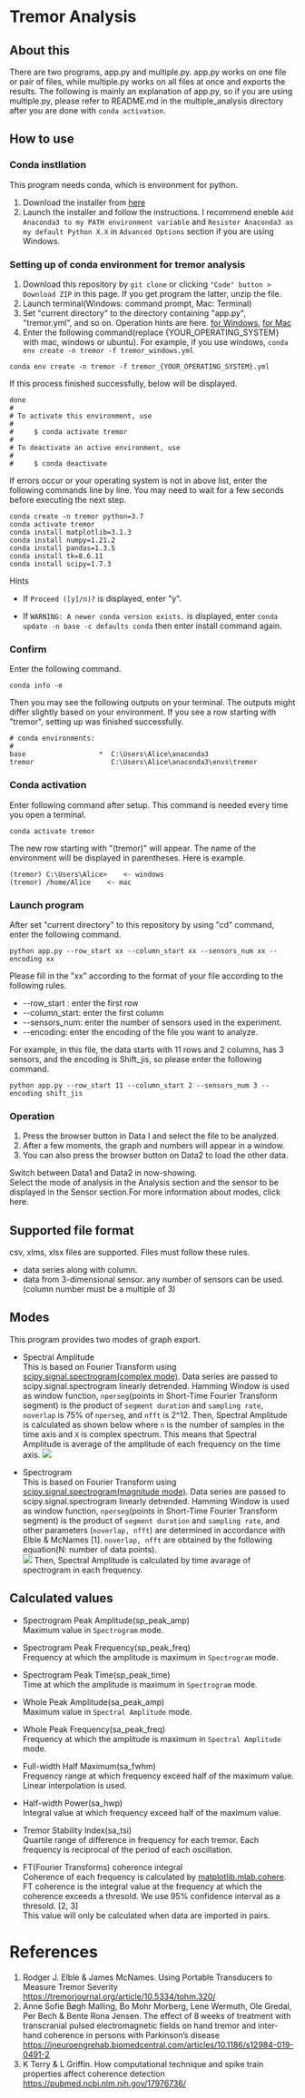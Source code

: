 # Tremor Analysis

## About this  
There are two programs, app.py and multiple.py. app.py works on one file or pair of files, while multiple.py works on all files at once and exports the results. The following is mainly an explanation of app.py, so if you are using multiple.py, please refer to README.md in the multiple_analysis directory after you are done with `conda activation`.

## How to use

### Conda instllation 
This program needs conda, which is environment for python.  

1. Download the installer from [here](https://www.anaconda.com/products/individual)
1. Launch the installer and follow the instructions. I recommend eneble `Add Anaconda3 to my PATH environment variable` and `Resister Anaconda3 as my default Python X.X` in `Advanced Options` section if you are using Windows.


### Setting up of conda environment for tremor analysis
1. Download this repository by `git clone` or clicking `"Code" button > Download ZIP` in this page. If you get program the latter, unzip the file.
1. Launch terminal(Windows: command prompt, Mac: Terminal)
1. Set "current directory" to the directory containing "app.py", "tremor.yml", and so on. Operation hints are here. [for Windows](https://www.howtogeek.com/659411/how-to-change-directories-in-command-prompt-on-windows-10/), [for Mac](https://www.earthdatascience.org/courses/intro-to-earth-data-science/open-reproducible-science/bash/bash-commands-to-manage-directories-files/)
1. Enter the following command(replace {YOUR_OPERATING_SYSTEM} with mac, windows or ubuntu). For example, if you use windows, `conda env create -n tremor -f tremor_windows.yml`
```
conda env create -n tremor -f tremor_{YOUR_OPERATING_SYSTEM}.yml
```
If this process finished successfully, below will be displayed.
```
done
#
# To activate this environment, use
#
#     $ conda activate tremor
#
# To deactivate an active environment, use
#
#     $ conda deactivate
```


If errors occur or your operating system is not in above list, enter the following commands line by line.
You may need to wait for a few seconds before executing the next step.


```
conda create -n tremor python=3.7
conda activate tremor
conda install matplotlib=3.1.3
conda install numpy=1.21.2
conda install pandas=1.3.5
conda install tk=8.6.11
conda install scipy=1.7.3 
```

Hints
- If `Proceed ([y]/n)?` is displayed, enter "y".

- If `WARNING: A newer conda version exists.` is displayed, enter `conda update -n base -c defaults conda` then enter install command again.

### Confirm
Enter the following command.
```
conda info -e
```
Then you may see the following outputs on your terminal. The outputs might differ slightly based on your environment. If you see a row starting with "tremor", setting up was finished successfully.

```
# conda environments:
#
base                  *  C:\Users\Alice\anaconda3
tremor                   C:\Users\Alice\anaconda3\envs\tremor
```

### Conda activation
Enter following command after setup. This command is needed every time you open a terminal. 
```
conda activate tremor
```

The new row starting with "(tremor)" will appear. The name of the environment will be displayed in parentheses. Here is example.
```
(tremor) C:\Users\Alice>    <- windows
(tremor) /home/Alice    <- mac
```

### Launch program
After set "current directory" to this repository by using "cd" command, enter the following command. 
```
python app.py --row_start xx --column_start xx --sensors_num xx --encoding xx
```  
Please fill in the "xx" according to the format of your file according to the following rules.  
- --row_start : enter the first row
- --column_start: enter the first column
- --sensors_num: enter the number of sensors used in the experiment.
- --encoding: enter the encoding of the file you want to analyze.  

For example, in this file, the data starts with 11 rows and 2 columns, has 3 sensors, and the encoding is Shift_jis, so please enter the following command.  

```
python app.py --row_start 11 --column_start 2 --sensors_num 3 --encoding shift_jis
```

### Operation  
1.  Press the browser button in Data I and select the file to be analyzed.
1. After a few moments, the graph and numbers will appear in a window.
1. You can also press the browser button on Data2 to load the other data.  

Switch between Data1 and Data2 in now-showing.  
Select the mode of analysis in the Analysis section and the sensor to be displayed in the Sensor section.For more information about modes, click here.


## Supported file format
csv, xlms, xlsx files are supported. Files must follow these rules.
- data series along with column.
- data from 3-dimensional sensor. any number of sensors can be used. (column number must be a multiple of 3)

## Modes
This program provides two modes of graph export.

- Spectral Amplitude   
This is based on Fourier Transform using [scipy.signal.spectrogram(complex mode)](https://docs.scipy.org/doc/scipy/reference/generated/scipy.signal.spectrogram.html).
Data series are passed to scipy.signal.spectrogram linearly detrended.
Hamming Window is used as window function, `nperseg`(points in Short-Time Fourier Transform segment) is the product of `segment duration` and `sampling rate`, `noverlap` is 75% of `nperseg`, and `nfft` is 2^12.
Then, Spectral Amplitude is calculated as shown below where `n` is the number of samples in the time axis and `X` is complex spectrum.
This means that Spectral Amplitude is average of the amplitude of each frequency on the time axis.
![](https://latex.codecogs.com/svg.image?Spectral%20Amplitude_%7Bf%7D%20=%20%5Cfrac%7B%5Csum_%7Bt%7D%5E%7B%7D%20abs(X_%7Bt,%20f%7D)%7D%7Bn%7D)



- Spectrogram  
This is based on Fourier Transform using [scipy.signal.spectrogram(magnitude mode)](https://docs.scipy.org/doc/scipy/reference/generated/scipy.signal.spectrogram.html).
Data series are passed to scipy.signal.spectrogram linearly detrended.
Hamming Window is used as window function, `nperseg`(points in Short-Time Fourier Transform segment) is the product of `segment duration` and `sampling rate`, and other parameters (`noverlap, nfft`) are determined in accordance with Elble & McNames [1].
`noverlap, nfft` are obtained by the following equation(N: number of data points).  
![](https://latex.codecogs.com/svg.image?%5C%5CL%20=%20min(N,%20nperseg)%20%5C%5CnTimes%20Spectrogram%20=%20500%20%5C%5Cnoverlap%20=%20max(1,%20ceil(%5Cfrac%7B2L%20-%20N%7D%7BnTimesSpectrogram%20-%201%7D))%20%5C%5Cnfft%20=%202%5E%7B12%7D)  
Then, Spectral Amplitude is calculated by time avarage of spectrogram in each frequency.  



## Calculated values

-  Spectrogram Peak Amplitude(sp_peak_amp)  
Maximum value in `Spectrogram` mode.


- Spectrogram Peak Frequency(sp_peak_freq)  
Frequency at which the amplitude is maximum in `Spectrogram` mode.


- Spectrogram Peak Time(sp_peak_time)  
Time at which the amplitude is maximum in `Spectrogram` mode.


- Whole Peak Amplitude(sa_peak_amp)  
Maximum value in `Spectral Amplitude` mode.


- Whole Peak Frequency(sa_peak_freq)  
Frequency at which the amplitude is maximum in `Spectral Amplitude` mode.


- Full-width Half Maximum(sa_fwhm)  
Frequency range at which frequency exceed half of the maximum value.
Linear interpolation is used.


- Half-width Power(sa_hwp)  
Integral value at which frequency exceed half of the maximum value.


- Tremor Stability Index(sa_tsi)  
Quartile range of difference in frequency for each tremor.
Each frequency is reciprocal of the period of each oscillation.


- FT(Fourier Transforms) coherence integral  
Coherence of each frequency is calculated by [matplotlib.mlab.cohere](https://matplotlib.org/stable/api/mlab_api.html#matplotlib.mlab.cohere). FT coherence 
is the integral value at the frequency at which the coherence exceeds a thresold.
We use 95% confidence interval as a thresold. [2, 3]  
This value will only be calculated when data are imported in pairs.

# References
1. Rodger J. Elble & James McNames. Using Portable Transducers to Measure Tremor Severity https://tremorjournal.org/article/10.5334/tohm.320/
1. Anne Sofie Bøgh Malling, Bo Mohr Morberg, Lene Wermuth, Ole Gredal, Per Bech & Bente Rona Jensen. The effect of 8 weeks of treatment with transcranial pulsed electromagnetic fields on hand tremor and inter-hand coherence in persons with Parkinson’s disease https://jneuroengrehab.biomedcentral.com/articles/10.1186/s12984-019-0491-2
1. K Terry & L Griffin. How computational technique and spike train properties affect coherence detection https://pubmed.ncbi.nlm.nih.gov/17976736/